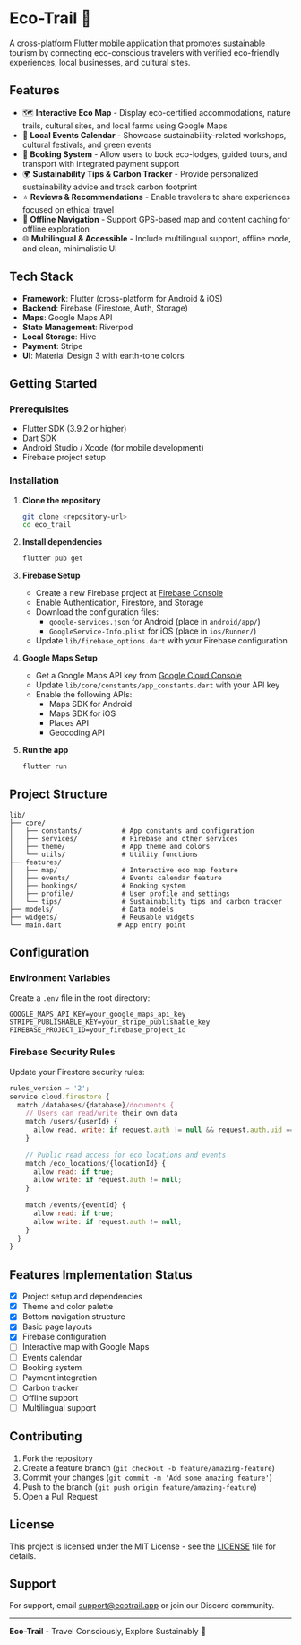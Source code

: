 # Eco-Trail 🌱

A cross-platform Flutter mobile application that promotes sustainable tourism by connecting eco-conscious travelers with verified eco-friendly experiences, local businesses, and cultural sites.

## Features

- 🗺️ **Interactive Eco Map** - Display eco-certified accommodations, nature trails, cultural sites, and local farms using Google Maps
- 📅 **Local Events Calendar** - Showcase sustainability-related workshops, cultural festivals, and green events
- 📱 **Booking System** - Allow users to book eco-lodges, guided tours, and transport with integrated payment support
- 🌍 **Sustainability Tips & Carbon Tracker** - Provide personalized sustainability advice and track carbon footprint
- ⭐ **Reviews & Recommendations** - Enable travelers to share experiences focused on ethical travel
- 📱 **Offline Navigation** - Support GPS-based map and content caching for offline exploration
- 🌐 **Multilingual & Accessible** - Include multilingual support, offline mode, and clean, minimalistic UI

## Tech Stack

- **Framework**: Flutter (cross-platform for Android & iOS)
- **Backend**: Firebase (Firestore, Auth, Storage)
- **Maps**: Google Maps API
- **State Management**: Riverpod
- **Local Storage**: Hive
- **Payment**: Stripe
- **UI**: Material Design 3 with earth-tone colors

## Getting Started

### Prerequisites

- Flutter SDK (3.9.2 or higher)
- Dart SDK
- Android Studio / Xcode (for mobile development)
- Firebase project setup

### Installation

1. **Clone the repository**
   ```bash
   git clone <repository-url>
   cd eco_trail
   ```

2. **Install dependencies**
   ```bash
   flutter pub get
   ```

3. **Firebase Setup**
   - Create a new Firebase project at [Firebase Console](https://console.firebase.google.com/)
   - Enable Authentication, Firestore, and Storage
   - Download the configuration files:
     - `google-services.json` for Android (place in `android/app/`)
     - `GoogleService-Info.plist` for iOS (place in `ios/Runner/`)
   - Update `lib/firebase_options.dart` with your Firebase configuration

4. **Google Maps Setup**
   - Get a Google Maps API key from [Google Cloud Console](https://console.cloud.google.com/)
   - Update `lib/core/constants/app_constants.dart` with your API key
   - Enable the following APIs:
     - Maps SDK for Android
     - Maps SDK for iOS
     - Places API
     - Geocoding API

5. **Run the app**
   ```bash
   flutter run
   ```

## Project Structure

```
lib/
├── core/
│   ├── constants/          # App constants and configuration
│   ├── services/           # Firebase and other services
│   ├── theme/              # App theme and colors
│   └── utils/              # Utility functions
├── features/
│   ├── map/                # Interactive eco map feature
│   ├── events/             # Events calendar feature
│   ├── bookings/           # Booking system
│   ├── profile/            # User profile and settings
│   └── tips/               # Sustainability tips and carbon tracker
├── models/                 # Data models
├── widgets/                # Reusable widgets
└── main.dart              # App entry point
```

## Configuration

### Environment Variables

Create a `.env` file in the root directory:

```env
GOOGLE_MAPS_API_KEY=your_google_maps_api_key
STRIPE_PUBLISHABLE_KEY=your_stripe_publishable_key
FIREBASE_PROJECT_ID=your_firebase_project_id
```

### Firebase Security Rules

Update your Firestore security rules:

```javascript
rules_version = '2';
service cloud.firestore {
  match /databases/{database}/documents {
    // Users can read/write their own data
    match /users/{userId} {
      allow read, write: if request.auth != null && request.auth.uid == userId;
    }
    
    // Public read access for eco locations and events
    match /eco_locations/{locationId} {
      allow read: if true;
      allow write: if request.auth != null;
    }
    
    match /events/{eventId} {
      allow read: if true;
      allow write: if request.auth != null;
    }
  }
}
```

## Features Implementation Status

- [x] Project setup and dependencies
- [x] Theme and color palette
- [x] Bottom navigation structure
- [x] Basic page layouts
- [x] Firebase configuration
- [ ] Interactive map with Google Maps
- [ ] Events calendar
- [ ] Booking system
- [ ] Payment integration
- [ ] Carbon tracker
- [ ] Offline support
- [ ] Multilingual support

## Contributing

1. Fork the repository
2. Create a feature branch (`git checkout -b feature/amazing-feature`)
3. Commit your changes (`git commit -m 'Add some amazing feature'`)
4. Push to the branch (`git push origin feature/amazing-feature`)
5. Open a Pull Request

## License

This project is licensed under the MIT License - see the [LICENSE](LICENSE) file for details.

## Support

For support, email support@ecotrail.app or join our Discord community.

---

**Eco-Trail** - Travel Consciously, Explore Sustainably 🌱